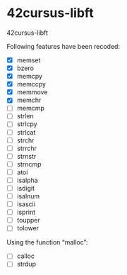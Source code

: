 # 42cursus-libft
42cursus-libft

Following features have been recoded:
- [x] memset
- [x] bzero
- [x] memcpy
- [x] memccpy
- [x] memmove
- [x] memchr
- [ ] memcmp
- [ ] strlen
- [ ] strlcpy
- [ ] strlcat
- [ ] strchr
- [ ] strrchr
- [ ] strnstr
- [ ] strncmp
- [ ] atoi
- [ ] isalpha
- [ ] isdigit
- [ ] isalnum
- [ ] isascii
- [ ] isprint
- [ ] toupper
- [ ] tolower

Using the function “malloc”:
- [ ] calloc
- [ ] strdup
